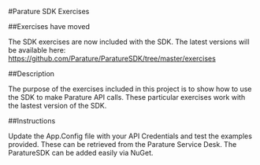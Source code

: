 ﻿#Parature SDK Exercises

##Exercises have moved

The SDK exercises are now included with the SDK. The latest versions will be available here: https://github.com/Parature/ParatureSDK/tree/master/exercises

##Description

The purpose of the exercises included in this project is to show how to use the SDK to make Parature API calls. These particular exercises work with the lastest version of the SDK.

##Instructions

Update the App.Config file with your API Credentials and test the examples provided. These can be retrieved from the Parature Service Desk. The ParatureSDK can be added easily via NuGet.

